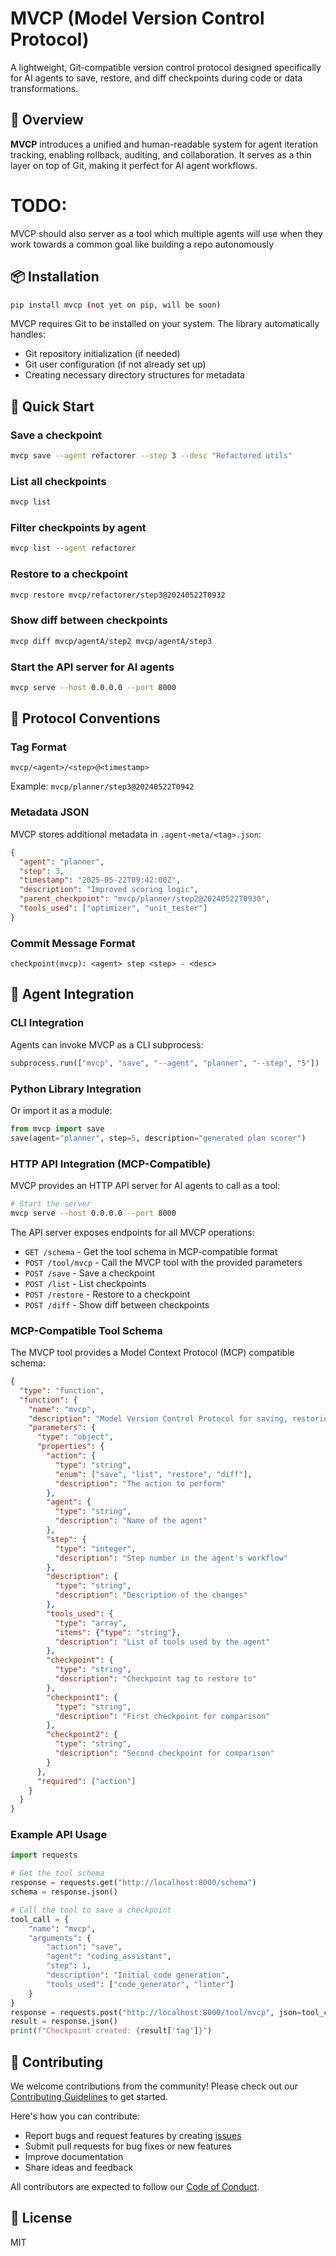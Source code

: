 # MVCP (Model Version Control Protocol)

A lightweight, Git-compatible version control protocol designed specifically for AI agents to save, restore, and diff checkpoints during code or data transformations.

## 🧩 Overview

**MVCP** introduces a unified and human-readable system for agent iteration tracking, enabling rollback, auditing, and collaboration. It serves as a thin layer on top of Git, making it perfect for AI agent workflows.

# TODO:
MVCP should also server as a tool which multiple agents will use when they work towards a common goal like building a repo autonomously

## 📦 Installation

```bash
pip install mvcp (not yet on pip, will be soon)
```

MVCP requires Git to be installed on your system. The library automatically handles:
- Git repository initialization (if needed)
- Git user configuration (if not already set up)
- Creating necessary directory structures for metadata

## 🚀 Quick Start

### Save a checkpoint

```bash
mvcp save --agent refactorer --step 3 --desc "Refactored utils"
```

### List all checkpoints

```bash
mvcp list
```

### Filter checkpoints by agent

```bash
mvcp list --agent refactorer
```

### Restore to a checkpoint

```bash
mvcp restore mvcp/refactorer/step3@20240522T0932
```

### Show diff between checkpoints

```bash
mvcp diff mvcp/agentA/step2 mvcp/agentA/step3
```

### Start the API server for AI agents

```bash
mvcp serve --host 0.0.0.0 --port 8000
```

## 🧠 Protocol Conventions

### Tag Format

```
mvcp/<agent>/<step>@<timestamp>
```

Example: `mvcp/planner/step3@20240522T0942`

### Metadata JSON

MVCP stores additional metadata in `.agent-meta/<tag>.json`:

```json
{
  "agent": "planner",
  "step": 3,
  "timestamp": "2025-05-22T09:42:00Z",
  "description": "Improved scoring logic",
  "parent_checkpoint": "mvcp/planner/step2@20240522T0930",
  "tools_used": ["optimizer", "unit_tester"]
}
```

### Commit Message Format

```
checkpoint(mvcp): <agent> step <step> - <desc>
```

## 🧩 Agent Integration

### CLI Integration

Agents can invoke MVCP as a CLI subprocess:

```python
subprocess.run(["mvcp", "save", "--agent", "planner", "--step", "5"])
```

### Python Library Integration

Or import it as a module:

```python
from mvcp import save
save(agent="planner", step=5, description="generated plan scorer")
```

### HTTP API Integration (MCP-Compatible)

MVCP provides an HTTP API server for AI agents to call as a tool:

```bash
# Start the server
mvcp serve --host 0.0.0.0 --port 8000
```

The API server exposes endpoints for all MVCP operations:

- `GET /schema` - Get the tool schema in MCP-compatible format
- `POST /tool/mvcp` - Call the MVCP tool with the provided parameters
- `POST /save` - Save a checkpoint
- `POST /list` - List checkpoints
- `POST /restore` - Restore to a checkpoint
- `POST /diff` - Show diff between checkpoints

### MCP-Compatible Tool Schema

The MVCP tool provides a Model Context Protocol (MCP) compatible schema:

```json
{
  "type": "function",
  "function": {
    "name": "mvcp",
    "description": "Model Version Control Protocol for saving, restoring, and comparing checkpoints during code transformations",
    "parameters": {
      "type": "object",
      "properties": {
        "action": {
          "type": "string",
          "enum": ["save", "list", "restore", "diff"],
          "description": "The action to perform"
        },
        "agent": {
          "type": "string",
          "description": "Name of the agent"
        },
        "step": {
          "type": "integer",
          "description": "Step number in the agent's workflow"
        },
        "description": {
          "type": "string",
          "description": "Description of the changes"
        },
        "tools_used": {
          "type": "array",
          "items": {"type": "string"},
          "description": "List of tools used by the agent"
        },
        "checkpoint": {
          "type": "string",
          "description": "Checkpoint tag to restore to"
        },
        "checkpoint1": {
          "type": "string",
          "description": "First checkpoint for comparison"
        },
        "checkpoint2": {
          "type": "string",
          "description": "Second checkpoint for comparison"
        }
      },
      "required": ["action"]
    }
  }
}
```

### Example API Usage

```python
import requests

# Get the tool schema
response = requests.get("http://localhost:8000/schema")
schema = response.json()

# Call the tool to save a checkpoint
tool_call = {
    "name": "mvcp",
    "arguments": {
        "action": "save",
        "agent": "coding_assistant",
        "step": 1,
        "description": "Initial code generation",
        "tools_used": ["code_generator", "linter"]
    }
}
response = requests.post("http://localhost:8000/tool/mvcp", json=tool_call)
result = response.json()
print(f"Checkpoint created: {result['tag']}")
```

## 🔧 Contributing

We welcome contributions from the community! Please check out our [Contributing Guidelines](CONTRIBUTING.md) to get started.

Here's how you can contribute:
- Report bugs and request features by creating [issues](https://github.com/evangelosmeklis/mvcp/issues)
- Submit pull requests for bug fixes or new features
- Improve documentation
- Share ideas and feedback

All contributors are expected to follow our [Code of Conduct](CODE_OF_CONDUCT.md).

## 📌 License

MIT 